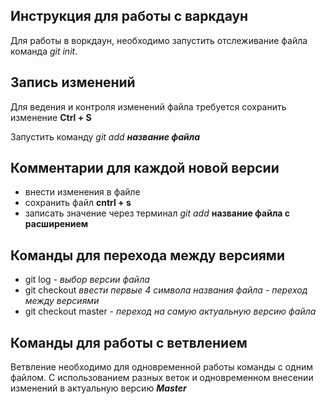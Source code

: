 ## Инструкция для работы с варкдаун
Для работы в воркдаун, необходимо запустить отслеживание файла команда *git init*.
## Запись изменений 
Для ведения и контроля изменений файла требуется сохранить изменение **Ctrl + S**

Запустить команду *git add **название файла***

## Комментарии для каждой новой версии

* внести изменения в файле
* сохранить файл **cntrl + s** 
* записать значение через терминал *git add* **название файла с расширением**

## Команды для перехода между версиями
* git log - *выбор версии файла*
* git checkout *ввести первые 4 символа названия файла* - *переход между версиями*
* git checkout master - *переход на самую актуальную версию файла*
## Команды для работы с ветвлением
Ветвление необходимо для одновременной работы команды с одним файлом. С использованием разных веток и одновременном внесении изменений в актуальную версию _**Master**_ 